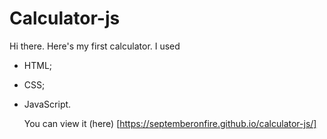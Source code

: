 # Calculator-js
Hi there. Here's my first calculator. I used
- HTML;
- CSS;
- JavaScript.

  You can view it (here) [https://septemberonfire.github.io/calculator-js/]
